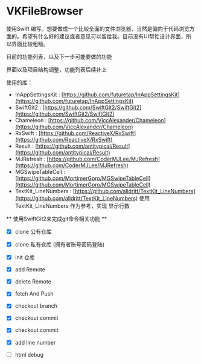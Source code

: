 # VKFileBrowser
使用Swift 编写。想要做成一个比较全面的文件浏览器，当然是偏向于代码浏览方面的。希望有什么好的建议或者意见可以留给我。目前没有UI帮忙设计界面，所以界面比较粗糙。

目前的功能列表，以及下一步可能要做的功能

界面以及项目结构调整，功能列表后续补上



使用的库：
* InAppSettingsKit : [https://github.com/futuretap/InAppSettingsKit](https://github.com/futuretap/InAppSettingsKit)
* SwiftGit2 : [https://github.com/SwiftGit2/SwiftGit2](https://github.com/SwiftGit2/SwiftGit2)
* Chameleon : [https://github.com/ViccAlexander/Chameleon](https://github.com/ViccAlexander/Chameleon)
* RxSwift : [https://github.com/ReactiveX/RxSwift](https://github.com/ReactiveX/RxSwift)
* Result : [https://github.com/antitypical/Result](https://github.com/antitypical/Result)
* MJRefresh : [https://github.com/CoderMJLee/MJRefresh](https://github.com/CoderMJLee/MJRefresh)
* MGSwipeTableCell : [https://github.com/MortimerGoro/MGSwipeTableCell](https://github.com/MortimerGoro/MGSwipeTableCell)
* TextKit_LineNumbers : [https://github.com/alldritt/TextKit_LineNumbers](https://github.com/alldritt/TextKit_LineNumbers)
使用TextKit_LineNumbers 作为参考，实现 显示行数

** 使用SwiftGit2来完成git命令相关功能 **

* [x] clone 公有仓库 
* [x] clone 私有仓库 (拥有者账号密码登陆)
* [x] init 仓库
* [x] add Remote
* [x] delete Remote
* [x] fetch And Push
* [x] checkout branch
* [x] checkout commit
* [x] checkout commit
* [x] add line number
* [ ]  html debug 

